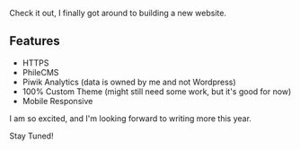 <!--
Title: New Year, New Website!!!
Date: 2017/01/10
Template: post
Blog: true
-->

Check it out, I finally got around to building a new website.

## Features

- HTTPS
- PhileCMS
- Piwik Analytics (data is owned by me and not Wordpress)
- 100% Custom Theme (might still need some work, but it's good for now)
- Mobile Responsive

I am so excited, and I'm looking forward to writing more this year.

Stay Tuned!
